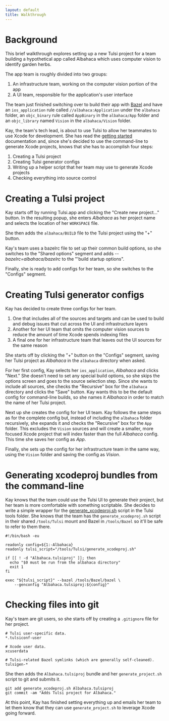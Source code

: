 ```yaml
---
layout: default
title: Walkthrough
---
```


# Background

This brief walkthrough explores setting up a new Tulsi project for a
team building a hypothetical app called Albahaca which uses computer vision to
identify garden herbs.

The app team is roughly divided into two groups:

1. An infrastructure team, working on the computer vision portion of the app
1. A UI team, responsible for the application's user interface

The team just finished switching over to build their app with
[Bazel](https://bazel.build) and have an `ios_application` rule called
`//albahaca:Application` under the `albahaca` folder, an `objc_binary` rule
called `AppBinary` in the `albahaca/App` folder and an `objc_library` named
`Vision` in the `albahaca/Vision` folder.

Kay, the team's tech lead, is about to use Tulsi to allow her teammates to use
Xcode for development. She has read the
[getting started](/docs/gettingstarted.html) documentation and, since she's
decided to use the command-line to generate Xcode projects, knows that she
has to accomplish four steps:

1. Creating a Tulsi project
1. Creating Tulsi generator configs
1. Writing up a helper script that her team may use to generate Xcode projects
1. Checking everything into source control

# Creating a Tulsi project

Kay starts off by running Tulsi.app and clicking the "Create new project..."
button. In the resulting popup, she enters _Albahaca_ as her project name and
selects the location of her `WORKSPACE` file.

She then adds the `albahaca/BUILD` file to the Tulsi project using the "+"
button.

Kay's team uses a bazelrc file to set up their common build options, so she
switches to the "Shared options" segment and adds _--bazelrc=albahaca/bazelrc_
to the "'build startup options".

Finally, she is ready to add configs for her team, so she switches to the
"Configs" segment.

# Creating Tulsi generator configs

Kay has decided to create three configs for her team.

1. One that includes all of the sources and targets and can be used to build and
   debug issues that cut across the UI and infrastructure layers
1. Another for her UI team that omits the computer vision sources to reduce the
   amount of time Xcode spends indexing files
1. A final one for her infrastructure team that leaves out the UI sources for
   the same reason

She starts off by clicking the "+" button on the "Configs" segment, saving her
Tulsi project as _Albahaca_ in the `albahaca` directory when asked.

For her first config, Kay selects her `ios_application`, _Albahaca_ and clicks
"Next." She doesn't need to set any special build options, so she skips the
options screen and goes to the source selection step. Since she wants to include
all sources, she checks the "Recursive" box for the `albahaca` directory and
clicks the "Save" button. Kay wants this to be the default config for
command-line builds, so she names it _Albahaca_ in order to match the name of
her Tulsi project.

Next up she creates the config for her UI team. Kay follows the same steps as
for the complete config but, instead of including the `albahaca` folder
recursively, she expands it and checks the "Recursive" box for the `App` folder.
This excludes the `Vision` sources and will create a smaller, more focused Xcode
project that will index faster than the full _Albahaca_ config. This time she
saves her config as _App_.

Finally, she sets up the config for her infrastructure team in the same way,
using the `Vision` folder and saving the config as _Vision_.

# Generating xcodeproj bundles from the command-line

Kay knows that the team could use the Tulsi UI to generate their project, but
her team is more comfortable with something scriptable. She decides to write a
simple wrapper for the
[generate_xcodeproj.sh](https://github.com/bazelbuild/tulsi/blob/master/src/tools/generate_xcodeproj.sh)
script in the Tulsi tools folder. She knows that the team has the
`generate_xcodeproj.sh` script in their shared `/tools/Tulsi` mount and Bazel
in `/tools/Bazel` so it'll be safe to refer to them there.

```
#!/bin/bash -eu

readonly config=${1:-Albahaca}
readonly tulsi_script="/tools/Tulsi/generate_xcodeproj.sh"

if [[ ! -d "Albahaca.tulsiproj" ]]; then
  echo "$0 must be run from the albahaca directory"
  exit 1
fi

exec "${tulsi_script}" --bazel /tools/Bazel/bazel \
    --genconfig "Albahaca.tulsiproj:${config}"
```

# Checking files into git

Kay's team are git users, so she starts off by creating a `.gitignore` file for
her project.

```
# Tulsi user-specific data.
*.tulsiconf-user

# Xcode user data.
xcuserdata

# Tulsi-related Bazel symlinks (which are generally self-cleaned).
tulsigen-*
```

She then adds the `Albahaca.tulsiproj` bundle and her `generate_project.sh`
script to git and submits it.

```
git add generate_xcodeproj.sh Albahaca.tulsiproj
git commit -am "Adds Tulsi project for Albahaca."
```

At this point, Kay has finished setting everything up and emails her team to let
them know that they can use `generate_project.sh` to leverage Xcode going
forward.
